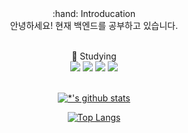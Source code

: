 <div align="center">
:hand: Introducation <br>
안녕하세요! 현재 백엔드를 공부하고 있습니다.<br><br>

:sunflower: Studying <br>
<img src="https://img.shields.io/badge/Java-007396?style=flat&logo=Conda-Forge&logoColor=white" />
<img src="https://img.shields.io/badge/HTML5-E34F26?style=flat&logo=HTML5&logoColor=white" />
<img src="https://img.shields.io/badge/CSS3-1572B6?style=flat&logo=CSS3&logoColor=white" />
<img src="https://img.shields.io/badge/JavaScript-F7DF1E?style=flat&logo=JavaScript&logoColor=white" /> <br><br>

[![*'s github stats](https://github-readme-stats.vercel.app/api?username=cgmlwjd)](https://github.com/cgmlwjd)

﻿[![Top Langs](https://github-readme-stats.vercel.app/api/top-langs/?username=cgmlwjd&langs_count=8&layout=compact&theme=default)](https://github.com/cgmlwjd/cgmlwjd)﻿


</div>
<!--
![C](https://img.shields.io/badge/-C-123456?style=flat-square&logo=C&logoColor=black)
![Java](https://img.shields.io/badge/-자바-007396?style=flat&logo=Java&logoColor=ffffff)
![Spring](https://img.shields.io/badge/-Spring-6DB33F?style=for-the-badge&logo=Spring&logoColor=white)
![JavaScript](https://img.shields.io/badge/-TypeScript-3178C6?style=flat-square&logo=TypeScript&logoColor=white)
![Serverless](https://img.shields.io/badge/-Serverless-FD5750?style=flat-square&logo=Serverless&logoColor=magenta)
![MariaDB](https://img.shields.io/badge/-MariaDB-1F305F?style=flat-square&logo=mariadb&logoColor=white)
-->
